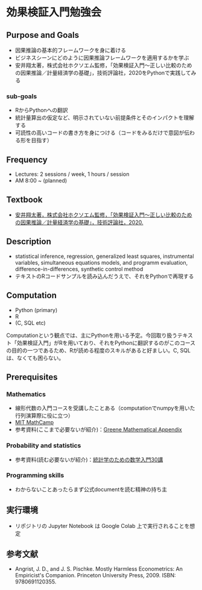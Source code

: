# 効果検証入門勉強会
## Purpose and Goals
- 因果推論の基本的フレームワークを身に着ける
- ビジネスシーンにどのように因果推論フレームワークを適用するかを学ぶ
- 安井翔太著，株式会社ホクソエム監修，「効果検証入門～正しい比較のための因果推論／計量経済学の基礎」，技術評論社，2020をPythonで実践してみる

### sub-goals
- RからPythonへの翻訳
- 統計量算出の仮定など、明示されていない前提条件とそのインパクトを理解する
- 可読性の高いコードの書き方を身につける（コードをみるだけで意図が伝わる形を目指す）

## Frequency
- Lectures: 2 sessions / week, 1 hours / session
- AM 8:00 ~ (planned)

## Textbook
- [安井翔太著，株式会社ホクソエム監修，「効果検証入門～正しい比較のための因果推論／計量経済学の基礎」，技術評論社，2020.](https://www.amazon.co.jp/%E5%8A%B9%E6%9E%9C%E6%A4%9C%E8%A8%BC%E5%85%A5%E9%96%80%E3%80%9C%E6%AD%A3%E3%81%97%E3%81%84%E6%AF%94%E8%BC%83%E3%81%AE%E3%81%9F%E3%82%81%E3%81%AE%E5%9B%A0%E6%9E%9C%E6%8E%A8%E8%AB%96-%E8%A8%88%E9%87%8F%E7%B5%8C%E6%B8%88%E5%AD%A6%E3%81%AE%E5%9F%BA%E7%A4%8E-%E5%AE%89%E4%BA%95-%E7%BF%94%E5%A4%AA/dp/4297111179)

## Description
- statistical inference, regression, generalized least squares, instrumental variables, simultaneous equations models, and programm evaluation, difference-in-differences, synthetic control method
- テキストのRコードサンプルを読み込んだうえで、それをPythonで再現する

## Computation
- Python (primary)
- R
- (C, SQL etc)

Computationという観点では、主にPythonを用いる予定。今回取り扱うテキスト「効果検証入門」がRを用いており、それをPythonに翻訳するのがこのコースの目的の一つであるため、Rが読める程度のスキルがあると好ましい。C, SQLは、なくても困らない。

## Prerequisites
### Mathematics
- 線形代数の入門コースを受講したことある（computationでnumpyを用いた行列演算際に役に立つ）
- [MIT MathCamp](https://stellar.mit.edu/S/project/mathprefresher/materials.html)
- 参考資料(ここまで必要ないが紹介)：[Greene Mathematical Appendix](http://pages.stern.nyu.edu/~wgreene/Text/Greene-EA-7&8ed-Appendices.pdf)

### Probability and statistics
- 参考資料(読む必要ないが紹介)：[統計学のための数学入門30講 ](https://www.amazon.co.jp/%E7%B5%B1%E8%A8%88%E5%AD%A6%E3%81%AE%E3%81%9F%E3%82%81%E3%81%AE%E6%95%B0%E5%AD%A6%E5%85%A5%E9%96%8030%E8%AC%9B-%E7%A7%91%E5%AD%A6%E3%81%AE%E3%81%93%E3%81%A8%E3%81%B0%E3%81%A8%E3%81%97%E3%81%A6%E3%81%AE%E6%95%B0%E5%AD%A6-%E6%B0%B8%E7%94%B0-%E9%9D%96/dp/4254116330)

### Programming skills
- わからないことあったらまず公式documentを読む精神の持ち主

## 実行環境
- リポジトリの Jupyter Notebook は Google Colab 上で実行されることを想定

## 参考文献
- Angrist, J. D., and J. S. Pischke. Mostly Harmless Econometrics: An Empiricist's Companion. Princeton University Press, 2009. ISBN: 9780691120355. 